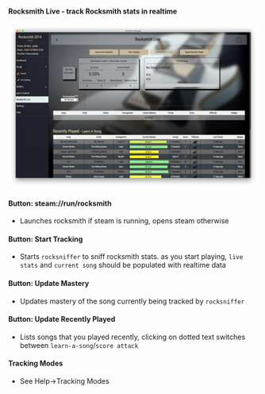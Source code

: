 #### Rocksmith Live - track Rocksmith stats in realtime
![](https://github.com/sandiz/rs-manager/raw/master/screenshots/images/rs-live-2.png)

#### Button: steam://run/rocksmith
 - Launches rocksmith if steam is running, opens steam otherwise

#### Button: Start Tracking
 - Starts `rocksniffer` to sniff rocksmith stats. as you start playing, `live stats` and `current song` should be populated with realtime data

#### Button: Update Mastery
 - Updates mastery of the song currently being tracked by `rocksniffer`

#### Button: Update Recently Played
 - Lists songs that you played recently, clicking on dotted text switches between `learn-a-song`/`score attack`

#### Tracking Modes
 - See Help->Tracking Modes
